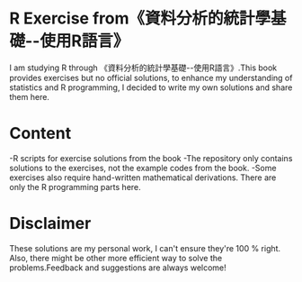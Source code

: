 # R Exercise from《資料分析的統計學基礎--使用R語言》
I am studying R through 《資料分析的統計學基礎--使用R語言》.This book provides exercises but no official solutions, to enhance my understanding of statistics and R programming, I decided to write my own solutions and share them here.

# Content
-R scripts for exercise solutions from the book
-The repository only contains solutions to the exercises, not the example codes from the book.
-Some exercises also require hand-written mathematical derivations. There are only the R programming parts here.

# Disclaimer
These solutions are my personal work, I can't ensure they're 100 % right. Also, there might be other more efficient way to solve the problems.Feedback and suggestions are always welcome!